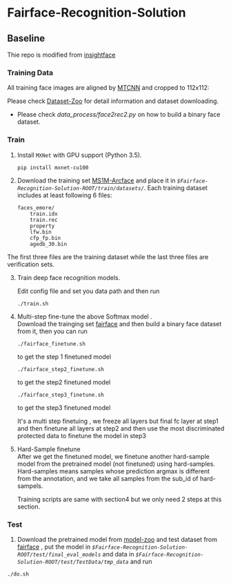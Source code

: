 # Fairface-Recognition-Solution

## Baseline

Thie repo is modified from [insightface](https://github.com/deepinsight/insightface)

### Training Data

All training face images are aligned by [MTCNN](https://kpzhang93.github.io/MTCNN_face_detection_alignment/index.html) and cropped to 112x112:

Please check [Dataset-Zoo](https://github.com/deepinsight/insightface/wiki/Dataset-Zoo) for detail information and dataset downloading.


* Please check *data_process/face2rec2.py* on how to build a binary face dataset.

### Train

1. Install `MXNet` with GPU support (Python 3.5).

    ```
    pip install mxnet-cu100

    ```
2. Download the training set [MS1M-Arcface](https://www.dropbox.com/s/wpx6tqjf0y5mf6r/faces_ms1m-refine-v2_112x112.zip?dl=0) and place it in *`$Fairface-Recognition-Solution-ROOT/train/datasets/`*. Each training dataset includes at least following 6 files:

    ```
    faces_emore/
        train.idx
        train.rec
        property
        lfw.bin
        cfp_fp.bin
        agedb_30.bin
    ```
The first three files are the training dataset while the last three files are verification sets.

3. Train deep face recognition models.

    Edit config file and set you data path and then run

    ```Shell
    ./train.sh
    ```

4. Multi-step fine-tune the above Softmax model .   
Download the trainging set [fairface](http://chalearnlap.cvc.uab.es/dataset/36/description/) and then  build a binary face dataset from it, then you can run 
    ```Shell
    ./fairface_finetune.sh
    ```
    to get the step 1 finetuned model 
    ```Shell
    ./fairface_step2_finetune.sh
    ```
    to get the step2 finetuned model
    ```Shell
    ./fairface_step3_finetune.sh
    ``` 
    to get the step3 finetuned model
       
    It's a multi step finetuing , we freeze all layers but final fc layer at step1 and then finetune all layers at step2 and then use the most discriminated protected data to finetune the model in step3

5. Hard-Sample finetune  
    After we get the finetuned model, we finetune another hard-sample model from the pretrained model (not finetuned) using hard-samples. Hard-samples means samples whose prediction argmax is different from the annotation, and we take all samples from the sub_id of hard-sampels.
       
    Training scripts are same with section4 but we only need 2 steps at this section.
    

### Test



1. Download the pretrained model from [model-zoo](https://1drv.ms/u/s!AoNuuwAvxk2Vgz03Wptn25V8hji1?e=GeY271) and test dataset from [fairface](http://chalearnlap.cvc.uab.es/dataset/36/description/) , put the model in *`$Fairface-Recognition-Solution-ROOT/test/final_eval_models`* and data in *`$Fairface-Recognition-Solution-ROOT/test/TestData/tmp_data`* and run 
```Shell
./do.sh
```
